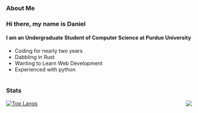 ### About Me

### Hi there, my name is Daniel

#### I am an Undergraduate Student of Computer Science at Purdue University

- Coding for nearly two years
- Dabbling in Rust
- Wanting to Learn Web Development
- Experienced with python

#

### Stats

[![Top Langs](https://github-readme-stats.vercel.app/api/top-langs/?username=WhiffyMuffinz&show_icons=true&theme=github_dark)](https://github.com/anuraghazra/github-readme-stats)
<img align='right' src="https://github-readme-stats.vercel.app/api?username=WhiffyMuffinz&show_icons=true&theme=github_dark">
